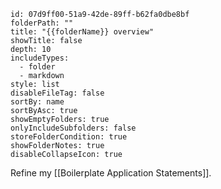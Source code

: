 ```folder-overview
id: 07d9ff00-51a9-42de-89ff-b62fa0dbe8bf
folderPath: ""
title: "{{folderName}} overview"
showTitle: false
depth: 10
includeTypes:
  - folder
  - markdown
style: list
disableFileTag: false
sortBy: name
sortByAsc: true
showEmptyFolders: true
onlyIncludeSubfolders: false
storeFolderCondition: true
showFolderNotes: true
disableCollapseIcon: true
```

Refine my [[Boilerplate Application Statements]].